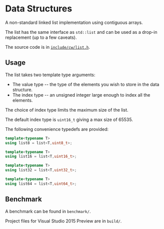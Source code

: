 Data Structures
===============

A non-standard linked list implementation using contiguous arrays.

The list has the same interface as `std::list` and can be used as a drop-in replacement (up to a few caveats).

The source code is in [`include/cw/list.h`](tree/master/include/cw/list.h).

Usage
-----

The list takes two template type arguments:

* The value type -- the type of the elements you wish to store in the data structure.
* The index type -- an unsigned integer large enough to index all the elements.

The choice of index type limits the maximum size of the list.

The default index type is `uint16_t` giving a max size of 65535.

The following convenience typedefs are provided:

```cpp
template<typename T>
using list8 = list<T,uint8_t>;

template<typename T>
using list16 = list<T,uint16_t>;

template<typename T>
using list32 = list<T,uint32_t>;

template<typename T>
using list64 = list<T,uint64_t>;
```


Benchmark
---------

A benchmark can be found in `benchmark/`.

Project files for Visual Studio 2015 Preview are in `build/`.




